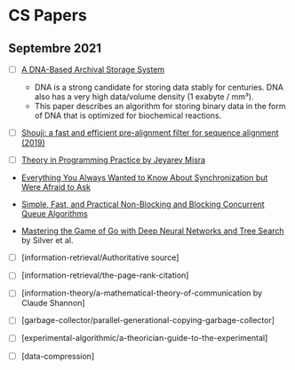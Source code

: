 # CS Papers

## Septembre 2021

* [ ] [A DNA-Based Archival Storage System](https://homes.cs.washington.edu/~luisceze/publications/dnastorage-asplos16.pdf)
    - DNA is a strong candidate for storing data stably for centuries. DNA also has a very high data/volume density (1 exabyte / mm³).
    - This paper describes an algorithm for storing binary data in the form of DNA that is optimized for biochemical reactions.

* [ ] [Shouji: a fast and efficient pre-alignment filter for sequence alignment (2019)](https://arxiv.org/ftp/arxiv/papers/1809/1809.07858.pdf)


* [ ] [Theory in Programming Practice by Jeyarev Misra](languages-theory/theory-in-programming-practice.pdf)
* [Everything You Always Wanted to Know About Synchronization but Were Afraid to Ask](http://sigops.org/sosp/sosp13/papers/p33-david.pdf)
* [Simple, Fast, and Practical Non-Blocking and Blocking Concurrent Queue Algorithms](http://www.cs.rochester.edu/~scott/papers/1996_PODC_queues.pdf)


* [Mastering the Game of Go with Deep Neural Networks and Tree Search](http://airesearch.com/wp-content/uploads/2016/01/deepmind-mastering-go.pdf) by Silver et al.

* [ ] [information-retrieval/Authoritative source]

* [ ] [information-retrieval/the-page-rank-citation]

* [ ] [information-theory/a-mathematical-theory-of-communication by Claude Shannon]

* [ ] [garbage-collector/parallel-generational-copying-garbage-collector]
* [ ] [experimental-algorithmic/a-theorician-guide-to-the-experimental]
* [ ] [data-compression]

